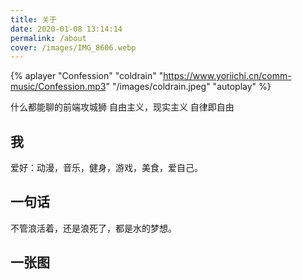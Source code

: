 ```yaml
---
title: 关于
date: 2020-01-08 13:14:14
permalink: /about
cover: /images/IMG_8606.webp
---
```

{% aplayer "Confession" "coldrain" "https://www.yoriichi.cn/comm-music/Confession.mp3" "/images/coldrain.jpeg" "autoplay" %}

什么都能聊的前端攻城狮
自由主义，现实主义
自律即自由
## 我
爱好：动漫，音乐，健身，游戏，美食，爱自己。
## 一句话
不管浪活着，还是浪死了，都是水的梦想。
## 一张图
